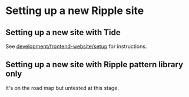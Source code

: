 # Setting up a new Ripple site

## Setting up a new site with Tide

See [development/frontend-website/setup](../../development/frontend-website/setup/) for instructions.

## Setting up a new site with Ripple pattern library only

It's on the road map but untested at this stage.
